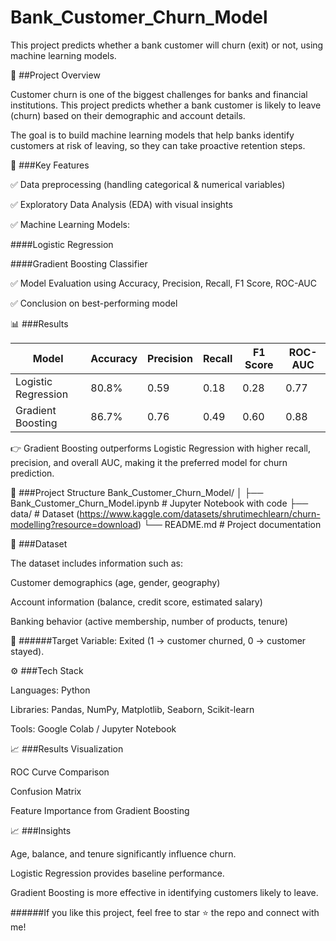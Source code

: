 # Bank_Customer_Churn_Model
This project predicts whether a bank customer will churn (exit) or not, using machine learning models.

📌 ##Project Overview

Customer churn is one of the biggest challenges for banks and financial institutions. This project predicts whether a bank customer is likely to leave (churn) based on their demographic and account details.

The goal is to build machine learning models that help banks identify customers at risk of leaving, so they can take proactive retention steps.

🚀 ###Key Features

✅ Data preprocessing (handling categorical & numerical variables)

✅ Exploratory Data Analysis (EDA) with visual insights

✅ Machine Learning Models:

####Logistic Regression

####Gradient Boosting Classifier

✅ Model Evaluation using Accuracy, Precision, Recall, F1 Score, ROC-AUC

✅ Conclusion on best-performing model

📊 ###Results

| Model               | Accuracy | Precision | Recall | F1 Score | ROC-AUC |
| ------------------- | -------- | --------- | ------ | -------- | ------- |
| Logistic Regression | 80.8%    | 0.59      | 0.18   | 0.28     | 0.77    |
| Gradient Boosting   | 86.7%    | 0.76      | 0.49   | 0.60     | 0.88    |

👉 Gradient Boosting outperforms Logistic Regression with higher recall, precision, and overall AUC, making it the preferred model for churn prediction.

📂 ###Project Structure
Bank_Customer_Churn_Model/
│
├── Bank_Customer_Churn_Model.ipynb   # Jupyter Notebook with code
├── data/                             # Dataset (https://www.kaggle.com/datasets/shrutimechlearn/churn-modelling?resource=download)
└── README.md                         # Project documentation

📑 ###Dataset

The dataset includes information such as:

Customer demographics (age, gender, geography)

Account information (balance, credit score, estimated salary)

Banking behavior (active membership, number of products, tenure)

📌 ######Target Variable: Exited (1 → customer churned, 0 → customer stayed).

⚙️ ###Tech Stack

Languages: Python

Libraries: Pandas, NumPy, Matplotlib, Seaborn, Scikit-learn

Tools: Google Colab / Jupyter Notebook

📈 ###Results Visualization

ROC Curve Comparison

Confusion Matrix

Feature Importance from Gradient Boosting

📈 ###Insights

Age, balance, and tenure significantly influence churn.

Logistic Regression provides baseline performance.

Gradient Boosting is more effective in identifying customers likely to leave.

######If you like this project, feel free to star ⭐ the repo and connect with me!
